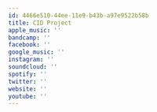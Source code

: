 ```yaml
---
id: 4466e510-44ee-11e9-b43b-a97e9522b58b
title: CID Project
apple_music: ''
bandcamp: ''
facebook: ''
google_music: ''
instagram: ''
soundcloud: ''
spotify: ''
twitter: ''
website: ''
youtube: ''
---
```

